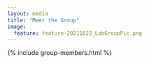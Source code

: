 ```yaml
---
layout: media
title: "Meet the Group"
image:
  feature: feature-20211022_LabGroupPic.png
---
```



{% include group-members.html %}


